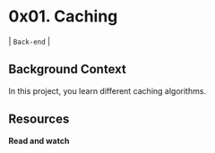 # 0x01. Caching

| `Back-end` |

## Background Context

In this project, you learn different caching algorithms.

## Resources

**Read and watch**